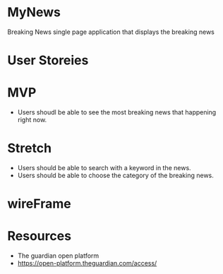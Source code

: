 # MyNews
Breaking News single page application that displays the breaking news

# User Storeies

# MVP
- Users shoudl be able to see the most breaking news that happening right now.

# Stretch
- Users should be able to search with a keyword in the news.
- Users should be able to choose the category of the breaking news.


# wireFrame


# Resources
- The guardian open platform
- https://open-platform.theguardian.com/access/

